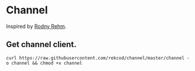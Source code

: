 # Channel

Inspired by [Rodny Rehm](https://blog.rodneyrehm.de/archives/38-You-may-not-need-localtunnel-or-ngrok.html).

## Get channel client.

    curl https://raw.githubusercontent.com/rekcod/channel/master/channel -o channel && chmod +x channel
